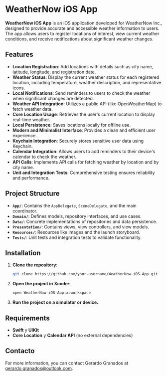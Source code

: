 # WeatherNow iOS App

**WeatherNow iOS App** is an iOS application developed for WeatherNow Inc., designed to provide accurate and accessible weather information to users. The app allows users to register locations of interest, view current weather conditions, and receive notifications about significant weather changes.

## Features

- **Location Registration**: Add locations with details such as city name, latitude, longitude, and registration date.
- **Weather Status**: Display the current weather status for each registered location, including temperature, weather description, and representative icons.
- **Local Notifications**: Send reminders to users to check the weather when significant changes are detected.
- **Weather API Integration**: Utilizes a public API (like OpenWeatherMap) to fetch weather data.
- **Core Location Usage**: Retrieves the user's current location to display real-time weather.
- **Local Persistence**: Saves locations locally for offline use.
- **Modern and Minimalist Interface**: Provides a clean and efficient user experience.
- **Keychain Integration**: Securely stores sensitive user data using Keychain.
- **Calendar Integration**: Allows users to add reminders to their device's calendar to check the weather.
- **API Calls**: Implements API calls for fetching weather by location and by city name.
- **Unit and Integration Tests**: Comprehensive testing ensures reliability and performance.

## Project Structure

- **`App/`**: Contains the `AppDelegate`, `SceneDelegate`, and the main coordinator.
- **`Domain/`**: Defines models, repository interfaces, and use cases.
- **`Data/`**: Concrete implementations of repositories and data persistence.
- **`Presentation/`**: Contains views, view controllers, and view models.
- **`Resources/`**: Resources like images and the launch storyboard.
- **`Tests/`**: Unit tests and integration tests to validate functionality.

## Installation

1. **Clone the repository**:
   ```sh
   git clone https://github.com/your-username/WeatherNow-iOS-App.git
    ```
2. **Open the project in Xcode:**:
   ```sh
   open WeatherNow-iOS-App.xcworkspace
   ```

3. **Run the project on a simulator or device.**.

## Requirements

- **Swift** y **UIKit**
- **Core Location** y **Calendar API** (no external dependencies)

## Contacto

For more information, you can contact Gerardo Granados at gerardo.granados@outlook.com.

